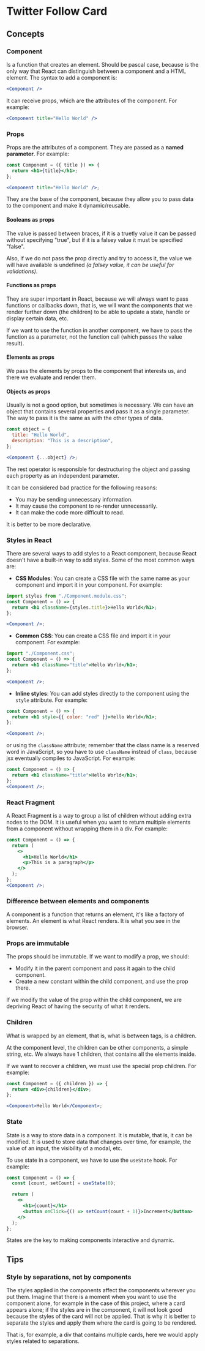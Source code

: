 # Twitter Follow Card

## Concepts

### Component

Is a function that creates an element. Should be pascal case, because is the only way that React can distinguish between a component and a HTML element. The syntax to add a component is:

```jsx
<Component />
```

It can receive props, which are the attributes of the component. For example:

```jsx
<Component title="Hello World" />
```

### Props

Props are the attributes of a component. They are passed as a **named parameter**. For example:

```jsx
const Component = ({ title }) => {
  return <h1>{title}</h1>;
};

<Component title="Hello World" />;
```

They are the base of the component, because they allow you to pass data to the component and make it dynamic/reusable.

#### Booleans as props

The value is passed between braces, if it is a truetly value it can be passed without specifying "true", but if it is a falsey value it must be specified "false".

Also, if we do not pass the prop directly and try to access it, the value we will have available is undefined _(a falsey value, it can be useful for validations)_.

#### Functions as props

They are super important in React, because we will always want to pass functions or callbacks down, that is, we will want the components that we render further down (the children) to be able to update a state, handle or display certain data, etc.

If we want to use the function in another component, we have to pass the function as a parameter, not the function call (which passes the value result).

#### Elements as props

We pass the elements by props to the component that interests us, and there we evaluate and render them.

#### Objects as props

Usually is not a good option, but sometimes is necessary. We can have an object that contains several properties and pass it as a single parameter. The way to pass it is the same as with the other types of data.

```jsx
const object = {
  title: "Hello World",
  description: "This is a description",
};

<Component {...object} />;
```

The rest operator is responsible for destructuring the object and passing each property as an independent parameter.

It can be considered bad practice for the following reasons:

- You may be sending unnecessary information.
- It may cause the component to re-render unnecessarily.
- It can make the code more difficult to read.

It is better to be more declarative.

### Styles in React

There are several ways to add styles to a React component, because React doesn't have a built-in way to add styles. Some of the most common ways are:

- **CSS Modules**: You can create a CSS file with the same name as your component and import it in your component. For example:

```jsx
import styles from "./Component.module.css";
const Component = () => {
  return <h1 className={styles.title}>Hello World</h1>;
};

<Component />;
```

- **Common CSS**: You can create a CSS file and import it in your component. For example:

```jsx
import "./Component.css";
const Component = () => {
  return <h1 className="title">Hello World</h1>;
};

<Component />;
```

- **Inline styles**: You can add styles directly to the component using the `style` attribute. For example:

```jsx
const Component = () => {
  return <h1 style={{ color: "red" }}>Hello World</h1>;
};

<Component />;
```

or using the `className` attribute; remember that the class name is a reserved word in JavaScript, so you have to use `className` instead of `class`, because jsx eventually compiles to JavaScript. For example:

```jsx
const Component = () => {
  return <h1 className="title">Hello World</h1>;
};
<Component />;
```

### React Fragment

A React Fragment is a way to group a list of children without adding extra nodes to the DOM. It is useful when you want to return multiple elements from a component without wrapping them in a div. For example:

```jsx
const Component = () => {
  return (
    <>
      <h1>Hello World</h1>
      <p>This is a paragraph</p>
    </>
  );
};
<Component />;
```

### Difference between elements and components

A component is a function that returns an element, it's like a factory of elements.
An element is what React renders. It is what you see in the browser.

### Props are immutable

The props should be immutable. If we want to modify a prop, we should:

- Modify it in the parent component and pass it again to the child component.
- Create a new constant within the child component, and use the prop there.

If we modify the value of the prop within the child component, we are depriving React of having the security of what it renders.

### Children

What is wrapped by an element, that is, what is between tags, is a children.

At the component level, the children can be other components, a simple string, etc. We always have 1 children, that contains all the elements inside.

If we want to recover a children, we must use the special prop children. For example:

```jsx
const Component = ({ children }) => {
  return <div>{children}</div>;
};

<Component>Hello World</Component>;
```

### State

State is a way to store data in a component. It is mutable, that is, it can be modified. It is used to store data that changes over time, for example, the value of an input, the visibility of a modal, etc.

To use state in a component, we have to use the `useState` hook. For example:

```jsx
const Component = () => {
  const [count, setCount] = useState(0);

  return (
    <>
      <h1>{count}</h1>
      <button onClick={() => setCount(count + 1)}>Increment</button>
    </>
  );
};
```

States are the key to making components interactive and dynamic.

## Tips

### Style by separations, not by components

The styles applied in the components affect the components wherever you put them. Imagine that there is a moment when you want to use the component alone, for example in the case of this project, where a card appears alone; if the styles are in the component, it will not look good because the styles of the card will not be applied. That is why it is better to separate the styles and apply them where the card is going to be rendered.

That is, for example, a div that contains multiple cards, here we would apply styles related to separations.
